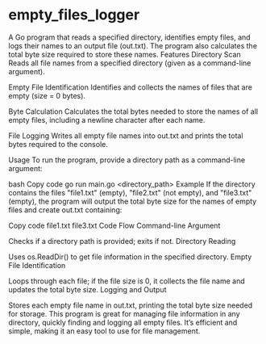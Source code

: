 # empty_files_logger
A Go program that reads a specified directory, identifies empty files, and logs their names to an output file (out.txt). The program also calculates the total byte size required to store these names.
Features
Directory Scan
Reads all file names from a specified directory (given as a command-line argument).

Empty File Identification
Identifies and collects the names of files that are empty (size = 0 bytes).

Byte Calculation
Calculates the total bytes needed to store the names of all empty files, including a newline character after each name.

File Logging
Writes all empty file names into out.txt and prints the total bytes required to the console.

Usage
To run the program, provide a directory path as a command-line argument:

bash
Copy code
go run main.go <directory_path>
Example
If the directory contains the files "file1.txt" (empty), "file2.txt" (not empty), and "file3.txt" (empty), the program will output the total byte size for the names of empty files and create out.txt containing:

Copy code
file1.txt
file3.txt
Code Flow
Command-line Argument

Checks if a directory path is provided; exits if not.
Directory Reading

Uses os.ReadDir() to get file information in the specified directory.
Empty File Identification

Loops through each file; if the file size is 0, it collects the file name and updates the total byte size.
Logging and Output

Stores each empty file name in out.txt, printing the total byte size needed for storage.
This program is great for managing file information in any directory, quickly finding and logging all empty files. It’s efficient and simple, making it an easy tool to use for file management.
